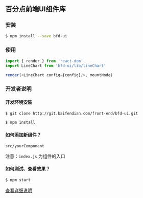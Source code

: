 ## 百分点前端UI组件库

### 安装

```sh
$ npm install --save bfd-ui
```

### 使用

```javascript
import { render } from 'react-dom'
import LineChart from 'bfd-ui/lib/lineChart'

render(<LineChart config={config}/>, mountNode)
```

### 开发者说明

#### 开发环境安装

```sh
$ git clone http://git.baifendian.com/front-end/bfd-ui.git

$ npm install
```
#### 如何添加新组件？

`src/yourComponent`

注意：`index.js` 为组件的入口


#### 如何测试、查看效果？

```sh
$ npm start
```

[查看详细说明](site/README.md)
